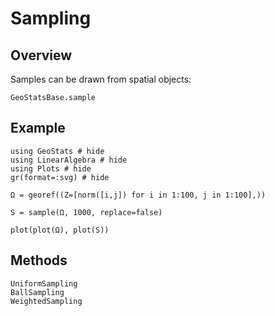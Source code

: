 # Sampling

## Overview

Samples can be drawn from spatial objects:

```@docs
GeoStatsBase.sample
```

## Example

```@example
using GeoStats # hide
using LinearAlgebra # hide
using Plots # hide
gr(format=:svg) # hide

Ω = georef((Z=[norm([i,j]) for i in 1:100, j in 1:100],))

S = sample(Ω, 1000, replace=false)

plot(plot(Ω), plot(S))
```

## Methods

```@docs
UniformSampling
BallSampling
WeightedSampling
```
